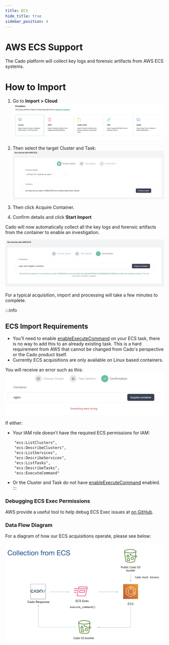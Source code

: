 ```yaml
---
title: ECS
hide_title: true
sidebar_position: 4
---
```


# AWS ECS Support

The Cado platform will collect key logs and forensic artifacts from AWS ECS systems.


# How to Import

1) Go to **Import > Cloud**
![Import ECS 1](/img/import-cloud-focus.png)

2) Then select the target Cluster and Task:
![Import ECS 2](/img/ecs_2.png)

3) Then click Acquire Container.

4) Confirm details and click **Start Import**

Cado will now automatically collect all the key logs and forensic artifacts from the container to enable an investigation.

![Import ECS 3](/img/ecs_3.png)

For a typical acquisition, import and processing will take a few minutes to complete.


:::info
## ECS Import Requirements

* You’ll need to enable [enableExecuteCommand](https://docs.aws.amazon.com/AmazonECS/latest/developerguide/ecs-exec.html) on your ECS task, there is no way to add this to an already existing task. This is a hard requirement from AWS that cannot be changed from Cado's perspective or the Cado product itself. 
* Currently ECS acquisitions are only available on Linux based containers.

You will receive an error such as this:
![ECS Error](/img/ecs_error.png)

If either:
* Your IAM role doesn't have the required ECS permissions for IAM: 
```
	"ecs:ListClusters",
	"ecs:DescribeClusters",
	"ecs:ListServices",
	"ecs:DescribeServices",
	"ecs:ListTasks",
	"ecs:DescribeTasks",
	"ecs:ExecuteCommand"
```
* Or the Cluster and Task do not have [enableExecuteCommand](https://docs.aws.amazon.com/AmazonECS/latest/developerguide/ecs-exec.html) enabled.
:::

### Debugging ECS Exec Permissions
AWS provide a useful tool to help debug ECS Exec issues at [on GitHub](https://github.com/aws-containers/amazon-ecs-exec-checker).

### Data Flow Diagram
For a diagram of how our ECS acquisitions operate, please see below:

![ECS Data Flow](/img/ecs-collection.png)

